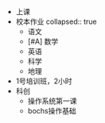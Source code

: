 - 上课
- 校本作业
  collapsed:: true
	- 语文
	- [#A] 数学
	- 英语
	- 科学
	- 地理
- 1号培训班，2小时
- 科创
	- 操作系统第一课
	- bochs操作基础